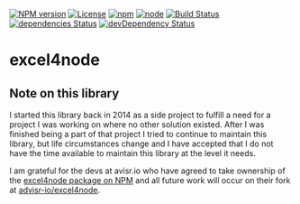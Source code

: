 [![NPM version](https://img.shields.io/npm/v/excel4node.svg)](https://www.npmjs.com/package/excel4node)
[![License](https://img.shields.io/badge/License-MIT-brightgreen.svg)](https://opensource.org/licenses/MIT)
[![npm](https://img.shields.io/npm/dt/excel4node.svg)](https://www.npmjs.com/package/excel4node)
[![node](https://img.shields.io/node/v/excel4node.svg)](https://nodejs.org/en/download/)
[![Build Status](https://travis-ci.org/natergj/excel4node.svg?branch=master)](https://travis-ci.org/natergj/excel4node)
[![dependencies Status](https://david-dm.org/natergj/excel4node/status.svg)](https://david-dm.org/natergj/excel4node)
[![devDependency Status](https://david-dm.org/natergj/excel4node/dev-status.svg)](https://david-dm.org/natergj/excel4node#info=devDependencies)

# excel4node

## Note on this library

I started this library back in 2014 as a side project to fulfill a need for a
project I was working on where no other solution existed. After I was finished
being a part of that project I tried to continue to maintain this library, but
life circumstances change and I have accepted that I do not have the time
available to maintain this library at the level it needs.

I am grateful for the devs at avisr.io who have agreed to take ownership of the
[excel4node package on NPM](https://www.npmjs.com/package/excel4node) and all
future work will occur on their fork at
[advisr-io/excel4node](https://github.com/advisr-io/excel4node).
